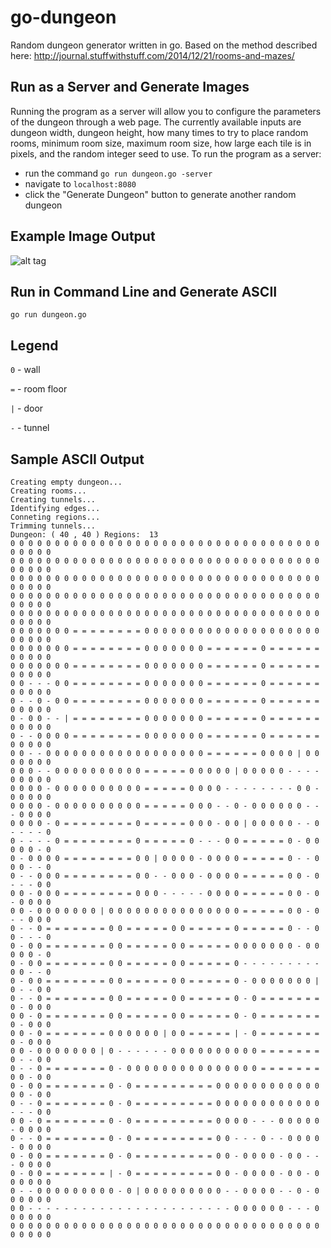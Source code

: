 go-dungeon
==========

Random dungeon generator written in go. Based on the method described here: http://journal.stuffwithstuff.com/2014/12/21/rooms-and-mazes/

Run as a Server and Generate Images
-----------------------------------
Running the program as a server will allow you to configure the parameters of the dungeon through a web page. The currently available inputs are dungeon width, dungeon height, how many times to try to place random rooms, minimum room size, maximum room size, how large each tile is in pixels, and the random integer seed to use. To run the program as a server:

 * run the command `go run dungeon.go -server`
 * navigate to `localhost:8080`
 * click the "Generate Dungeon" button to generate another random dungeon

Example Image Output
--------------------
![alt tag](http://i.imgur.com/rLqddnJ.png)

Run in Command Line and Generate ASCII
--------------------------------------
`go run dungeon.go`

Legend
------
`0` - wall

`=` - room floor

`|` - door

`-` - tunnel

Sample ASCII Output
-------------------

```shell
Creating empty dungeon...
Creating rooms...
Creating tunnels...
Identifying edges...
Conneting regions...
Trimming tunnels...
Dungeon: ( 40 , 40 ) Regions:  13
0 0 0 0 0 0 0 0 0 0 0 0 0 0 0 0 0 0 0 0 0 0 0 0 0 0 0 0 0 0 0 0 0 0 0 0 0 0 0 0 
0 0 0 0 0 0 0 0 0 0 0 0 0 0 0 0 0 0 0 0 0 0 0 0 0 0 0 0 0 0 0 0 0 0 0 0 0 0 0 0 
0 0 0 0 0 0 0 0 0 0 0 0 0 0 0 0 0 0 0 0 0 0 0 0 0 0 0 0 0 0 0 0 0 0 0 0 0 0 0 0 
0 0 0 0 0 0 0 0 0 0 0 0 0 0 0 0 0 0 0 0 0 0 0 0 0 0 0 0 0 0 0 0 0 0 0 0 0 0 0 0 
0 0 0 0 0 0 0 0 0 0 0 0 0 0 0 0 0 0 0 0 0 0 0 0 0 0 0 0 0 0 0 0 0 0 0 0 0 0 0 0 
0 0 0 0 0 0 0 = = = = = = = = 0 0 0 0 0 0 0 0 0 0 0 0 0 0 0 0 0 0 0 0 0 0 0 0 0 
0 0 0 0 0 0 0 = = = = = = = = 0 0 0 0 0 0 0 = = = = = = 0 = = = = = = 0 0 0 0 0 
0 0 0 0 0 0 0 = = = = = = = = 0 0 0 0 0 0 0 = = = = = = 0 = = = = = = 0 0 0 0 0 
0 0 - - - 0 0 = = = = = = = = 0 0 0 0 0 0 0 = = = = = = 0 = = = = = = 0 0 0 0 0 
0 - - 0 - 0 0 = = = = = = = = 0 0 0 0 0 0 0 = = = = = = 0 = = = = = = 0 0 0 0 0 
0 - 0 0 - - | = = = = = = = = 0 0 0 0 0 0 0 = = = = = = 0 = = = = = = 0 0 0 0 0 
0 - - 0 0 0 0 = = = = = = = = 0 0 0 0 0 0 0 = = = = = = 0 = = = = = = 0 0 0 0 0 
0 0 - - 0 0 0 0 0 0 0 0 0 0 0 0 0 0 0 0 0 0 = = = = = = 0 0 0 0 | 0 0 0 0 0 0 0 
0 0 0 - - 0 0 0 0 0 0 0 0 0 0 = = = = = 0 0 0 0 0 | 0 0 0 0 0 - - - - 0 0 0 0 0 
0 0 0 0 - 0 0 0 0 0 0 0 0 0 0 = = = = = 0 0 0 0 - - - - - - - - 0 0 - 0 0 0 0 0 
0 0 0 0 - 0 0 0 0 0 0 0 0 0 0 = = = = = 0 0 0 - - 0 - 0 0 0 0 0 0 - - - 0 0 0 0 
0 0 0 0 - 0 = = = = = = = = 0 = = = = = 0 0 0 - 0 0 | 0 0 0 0 0 - - 0 - - - - 0 
0 - - - - 0 = = = = = = = = 0 = = = = = 0 - - - 0 0 = = = = = 0 - 0 0 0 0 0 - 0 
0 - 0 0 0 0 = = = = = = = = 0 0 | 0 0 0 0 - 0 0 0 0 = = = = = 0 - - 0 0 0 - - 0 
0 - - 0 0 0 = = = = = = = = 0 0 - - 0 0 0 - 0 0 0 0 = = = = = 0 0 - 0 - - - 0 0 
0 0 - 0 0 0 = = = = = = = = 0 0 0 - - - - - 0 0 0 0 = = = = = 0 0 - 0 - 0 0 0 0 
0 0 - 0 0 0 0 0 0 0 | 0 0 0 0 0 0 0 0 0 0 0 0 0 0 0 = = = = = 0 0 - 0 - - 0 0 0 
0 - - 0 = = = = = = = 0 0 = = = = = 0 0 = = = = = 0 = = = = = 0 - - 0 0 - - - 0 
0 - 0 0 = = = = = = = 0 0 = = = = = 0 0 = = = = = 0 0 0 0 0 0 0 - 0 0 0 0 0 - 0 
0 - 0 0 = = = = = = = 0 0 = = = = = 0 0 = = = = = 0 - - - - - - - - - 0 0 - - 0 
0 - 0 0 = = = = = = = 0 0 = = = = = 0 0 = = = = = 0 - 0 0 0 0 0 0 0 | 0 - - 0 0 
0 - - 0 = = = = = = = 0 0 = = = = = 0 0 = = = = = 0 - 0 = = = = = = = 0 - 0 0 0 
0 0 - 0 = = = = = = = 0 0 = = = = = 0 0 = = = = = 0 - 0 = = = = = = = 0 - 0 0 0 
0 0 - 0 = = = = = = = 0 0 0 0 0 0 | 0 0 = = = = = | - 0 = = = = = = = 0 - 0 0 0 
0 0 - 0 0 0 0 0 0 0 | 0 - - - - - - 0 0 0 0 0 0 0 0 0 0 = = = = = = = 0 - - 0 0 
0 - - 0 = = = = = = = 0 - 0 0 0 0 0 0 0 0 0 0 0 0 0 0 0 = = = = = = = 0 0 - 0 0 
0 - 0 0 = = = = = = = 0 - 0 = = = = = = = = = 0 0 0 0 0 0 0 0 0 0 0 0 0 0 - 0 0 
0 - - 0 = = = = = = = 0 - 0 = = = = = = = = = 0 0 0 0 0 0 0 0 0 0 0 0 - - - 0 0 
0 0 - 0 = = = = = = = 0 - 0 = = = = = = = = = 0 0 0 0 - - - 0 0 0 0 0 - 0 0 0 0 
0 - - 0 = = = = = = = 0 - 0 = = = = = = = = = 0 0 - - - 0 - - 0 0 0 0 - 0 0 0 0 
0 - 0 0 = = = = = = = 0 - 0 = = = = = = = = = 0 0 - 0 0 0 0 - 0 0 - - - 0 0 0 0 
0 - 0 0 = = = = = = = | - 0 = = = = = = = = = 0 0 - 0 0 0 0 - 0 0 - 0 0 0 0 0 0 
0 - - 0 0 0 0 0 0 0 0 0 - 0 | 0 0 0 0 0 0 0 0 0 - - 0 0 0 0 - - 0 - 0 0 0 0 0 0 
0 0 - - - - - - - - - - - - - - - - - - - - - - - 0 0 0 0 0 0 - - - 0 0 0 0 0 0 
0 0 0 0 0 0 0 0 0 0 0 0 0 0 0 0 0 0 0 0 0 0 0 0 0 0 0 0 0 0 0 0 0 0 0 0 0 0 0 0
```
